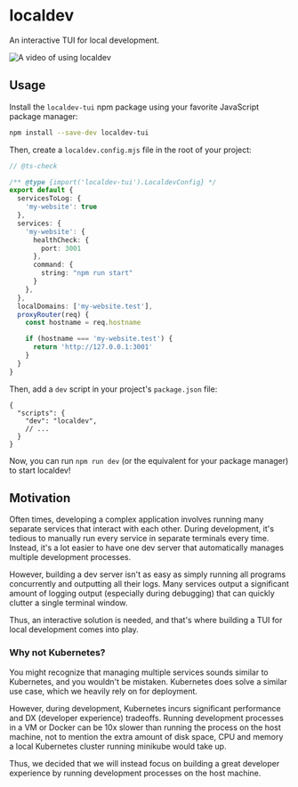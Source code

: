 # localdev

An interactive TUI for local development.

![A video of using localdev](https://github.com/leondreamed/localdev/blob/main/assets/localdev.gif?raw=true)

## Usage

Install the `localdev-tui` npm package using your favorite JavaScript package manager:

```sh
npm install --save-dev localdev-tui
```

Then, create a `localdev.config.mjs` file in the root of your project:

```typescript
// @ts-check

/** @type {import('localdev-tui').LocaldevConfig} */
export default {
  servicesToLog: {
    'my-website': true
  },
  services: {
    'my-website': {
      healthCheck: {
        port: 3001
      },
      command: {
        string: "npm run start"
      }
    },
  },
  localDomains: ['my-website.test'],
  proxyRouter(req) {
    const hostname = req.hostname

    if (hostname === 'my-website.test') {
      return 'http://127.0.0.1:3001'
    }
  }
}
```

Then, add a `dev` script in your project's `package.json` file:

```jsonc
{
  "scripts": {
    "dev": "localdev",
    // ...
  }
}
```

Now, you can run `npm run dev` (or the equivalent for your package manager) to start localdev!

## Motivation

Often times, developing a complex application involves running many separate services that interact with each other. During development, it's tedious to manually run every service in separate terminals every time. Instead, it's a lot easier to have one dev server that automatically manages multiple development processes.

However, building a dev server isn't as easy as simply running all programs concurrently and outputting all their logs. Many services output a significant amount of logging output (especially during debugging) that can quickly clutter a single terminal window.

Thus, an interactive solution is needed, and that's where building a TUI for local development comes into play.

### Why not Kubernetes?

You might recognize that managing multiple services sounds similar to Kubernetes, and you wouldn't be mistaken. Kubernetes does solve a similar use case, which we heavily rely on for deployment.

However, during development, Kubernetes incurs significant performance and DX (developer experience) tradeoffs. Running development processes in a VM or Docker can be 10x slower than running the process on the host machine, not to mention the extra amount of disk space, CPU and memory a local Kubernetes cluster running minikube would take up.

Thus, we decided that we will instead focus on building a great developer experience by running development processes on the host machine.
